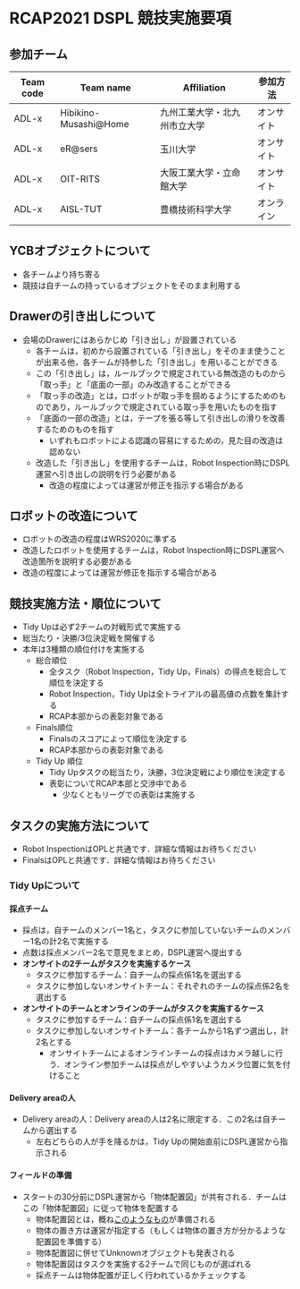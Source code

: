 # RCAP2021 DSPL 競技実施要項

## 参加チーム

| Team code | Team name  | Affiliation  | 参加方法|
| --------- | ---------- | ------------ | ------ |
| ADL-x | Hibikino-Musashi@Home | 九州工業大学・北九州市立大学 | オンサイト |
| ADL-x | eR@sers        | 玉川大学              | オンサイト |
| ADL-x | OIT-RITS       | 大阪工業大学・立命館大学 | オンサイト |
| ADL-x | AISL-TUT       | 豊橋技術科学大学        | オンライン |

## YCBオブジェクトについて
- 各チームより持ち寄る
- 競技は自チームの持っているオブジェクトをそのまま利用する

## Drawerの引き出しについて
- 会場のDrawerにはあらかじめ「引き出し」が設置されている
  - 各チームは，初めから設置されている「引き出し」をそのまま使うことが出来る他，各チームが持参した「引き出し」を用いることができる
  - この「引き出し」は，ルールブックで規定されている無改造のものから「取っ手」と「底面の一部」のみ改造することができる
  - 「取っ手の改造」とは，ロボットが取っ手を掴めるようにするためのものであり，ルールブックで規定されている取っ手を用いたものを指す
  - 「底面の一部の改造」とは，テープを張る等して引き出しの滑りを改善するためのものを指す
    - いずれもロボットによる認識の容易にするための，見た目の改造は認めない
  - 改造した「引き出し」を使用するチームは，Robot Inspection時にDSPL運営へ引き出しの説明を行う必要がある
    - 改造の程度によっては運営が修正を指示する場合がある

## ロボットの改造について

- ロボットの改造の程度はWRS2020に準ずる
- 改造したロボットを使用するチームは，Robot Inspection時にDSPL運営へ改造箇所を説明する必要がある
- 改造の程度によっては運営が修正を指示する場合がある

## 競技実施方法・順位について

- Tidy Upは必ず2チームの対戦形式で実施する
- 総当たり・決勝/3位決定戦を開催する
- 本年は3種類の順位付けを実施する
  - 総合順位
    - 全タスク（Robot Inspection，Tidy Up，Finals）の得点を総合して順位を決定する
    - Robot Inspection，Tidy Upは全トライアルの最高値の点数を集計する
    - RCAP本部からの表彰対象である
  - Finals順位
    - Finalsのスコアによって順位を決定する
    - RCAP本部からの表彰対象である
  - Tidy Up 順位
    - Tidy Upタスクの総当たり，決勝，3位決定戦により順位を決定する
    - 表彰についてRCAP本部と交渉中である
      - 少なくともリーグでの表彰は実施する

## タスクの実施方法について

- Robot InspectionはOPLと共通です．詳細な情報はお待ちください
- FinalsはOPLと共通です．詳細な情報はお待ちください

### Tidy Upについて

#### 採点チーム

- 採点は，自チームのメンバー1名と，タスクに参加していないチームのメンバー1名の計2名で実施する
- 点数は採点メンバー2名で意見をまとめ，DSPL運営へ提出する
- **オンサイトの2チームがタスクを実施するケース**
  - タスクに参加するチーム：自チームの採点係1名を選出する
  - タスクに参加しないオンサイトチーム：それぞれのチームの採点係2名を選出する
- **オンサイトのチームとオンラインのチームがタスクを実施するケース**
  - タスクに参加するチーム：自チームの採点係1名を選出する
  - タスクに参加しないオンサイトチーム：各チームから1名ずつ選出し，計2名とする
    - オンサイトチームによるオンラインチームの採点はカメラ越しに行う．オンライン参加チームは採点がしやすいようカメラ位置に気を付けること

#### Delivery areaの人
- Delivery areaの人：Delivery areaの人は2名に限定する．この2名は自チームから選出する
  - 左右どちらの人が手を降るかは，Tidy Upの開始直前にDSPL運営から指示される

#### フィールドの準備

- スタートの30分前にDSPL運営から「物体配置図」が共有される．チームはこの「物体配置図」に従って物体を配置する
  - 物体配置図とは，概ね[このようなもの](https://github.com/RoboCupAtHomeJP/AtHome2020/blob/master/documents/DSPL_Place_List_for_trial1/1.pdf)が準備される
  - 物体の置き方は運営が指定する（もしくは物体の置き方が分かるような配置図を準備する）
  - 物体配置図に併せてUnknownオブジェクトも発表される
  - 物体配置図はタスクを実施する2チームで同じものが選ばれる
  - 採点チームは物体配置が正しく行われているかチェックする

